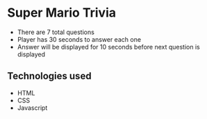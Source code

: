 # Super Mario Trivia

- There are 7 total questions
- Player has 30 seconds to answer each one
- Answer will be displayed for 10 seconds before next question is displayed

## Technologies used

- HTML
- CSS
- Javascript